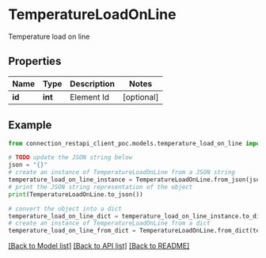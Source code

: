 # TemperatureLoadOnLine

Temperature load on line

## Properties

Name | Type | Description | Notes
------------ | ------------- | ------------- | -------------
**id** | **int** | Element Id | [optional] 

## Example

```python
from connection_restapi_client_poc.models.temperature_load_on_line import TemperatureLoadOnLine

# TODO update the JSON string below
json = "{}"
# create an instance of TemperatureLoadOnLine from a JSON string
temperature_load_on_line_instance = TemperatureLoadOnLine.from_json(json)
# print the JSON string representation of the object
print(TemperatureLoadOnLine.to_json())

# convert the object into a dict
temperature_load_on_line_dict = temperature_load_on_line_instance.to_dict()
# create an instance of TemperatureLoadOnLine from a dict
temperature_load_on_line_from_dict = TemperatureLoadOnLine.from_dict(temperature_load_on_line_dict)
```
[[Back to Model list]](../README.md#documentation-for-models) [[Back to API list]](../README.md#documentation-for-api-endpoints) [[Back to README]](../README.md)


